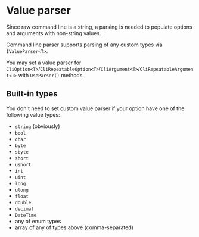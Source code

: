 # Value parser

Since raw command line is a string, a parsing is needed to populate options and arguments with non-string values.

Command line parser supports parsing of any custom types via `IValueParser<T>`.

You may set a value parser for `CliOption<T>`/`CliRepeatableOption<T>`/`CliArgument<T>`/`CliRepeatableArgument<T>` with `UseParser()` methods.

## Built-in types

You don't need to set custom value parser if your option have one of the following value types:

* `string` (obviously)
* `bool`
* `char`
* `byte`
* `sbyte`
* `short`
* `ushort`
* `int`
* `uint`
* `long`
* `ulong`
* `float`
* `double`
* `decimal`
* `DateTime`
* any of enum types
* array of any of types above (comma-separated)
